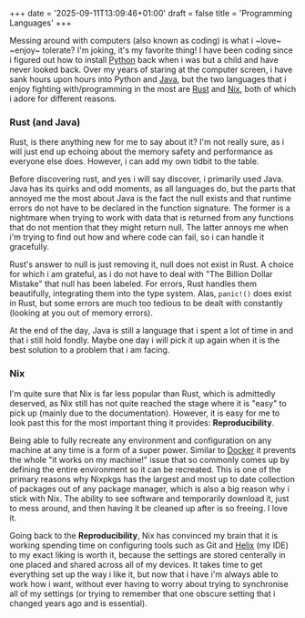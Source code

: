 +++
date = '2025-09-11T13:09:46+01:00'
draft = false
title = 'Programming Languages'
+++

Messing around with computers (also known as coding) is what i ~love~ ~enjoy~ tolerate? I'm joking, it's my favorite thing! I have been coding since i figured out how to install [Python](https://www.python.org/) back when i was but a child and have never looked back. Over my years of staring at the computer screen, i have sank hours upon hours into Python and [Java](https://dev.java/learn/), but the two languages that i enjoy fighting with/programming in the most are [Rust](https://www.rust-lang.org/) and [Nix](https://nixos.org/), both of which i adore for different reasons.

### Rust (and Java)

Rust, is there anything new for me to say about it? I'm not really sure, as i will just end up echoing about the memory safety and performance as everyone else does. However, i can add my own tidbit to the table.

Before discovering rust, and yes i will say discover, i primarily used Java. Java has its quirks and odd moments, as all languages do, but the parts that annoyed me the most about Java is the fact the null exists and that runtime errors do not have to be declared in the function signature. The former is a nightmare when trying to work with data that is returned from any functions that do not mention that they might return null. The latter annoys me when i'm trying to find out how and where code can fail, so i can handle it gracefully.

Rust's answer to null is just removing it, null does not exist in Rust. A choice for which i am grateful, as i do not have to deal with "The Billion Dollar Mistake" that null has been labeled. For errors, Rust handles them beautifully, integrating them into the type system. Alas, `panic!()` does exist in Rust, but some errors are much too tedious to be dealt with constantly (looking at you out of memory errors).

At the end of the day, Java is still a language that i spent a lot of time in and that i still hold fondly. Maybe one day i will pick it up again when it is the best solution to a problem that i am facing.

### Nix

I'm quite sure that Nix is far less popular than Rust, which is admittedly deserved, as Nix still has not quite reached the stage where it is "easy" to pick up (mainly due to the documentation). However, it is easy for me to look past this for the most important thing it provides: **Reproducibility**.

Being able to fully recreate any environment and configuration on any machine at any time is a form of a super power. Similar to [Docker](https://www.docker.com/) it prevents the whole "it works on my machine!" issue that so commonly comes up by defining the entire environment so it can be recreated. This is one of the primary reasons why Nixpkgs has the largest and most up to date collection of packages out of any package manager, which is also a big reason why i stick with Nix. The ability to see software and temporarily download it, just to mess around, and then having it be cleaned up after is so freeing. I love it.

Going back to the **Reproducibility**, Nix has convinced my brain that it is working spending time on configuring tools such as Git and [Helix](https://helix-editor.com/) (my IDE) to my exact liking is worth it, because the settings are stored centerally in one placed and shared across all of my devices. It takes time to get everything set up the way i like it, but now that i have i'm always able to work how i want, without ever having to worry about trying to synchronise all of my settings (or trying to remember that one obscure setting that i changed years ago and is essential).

